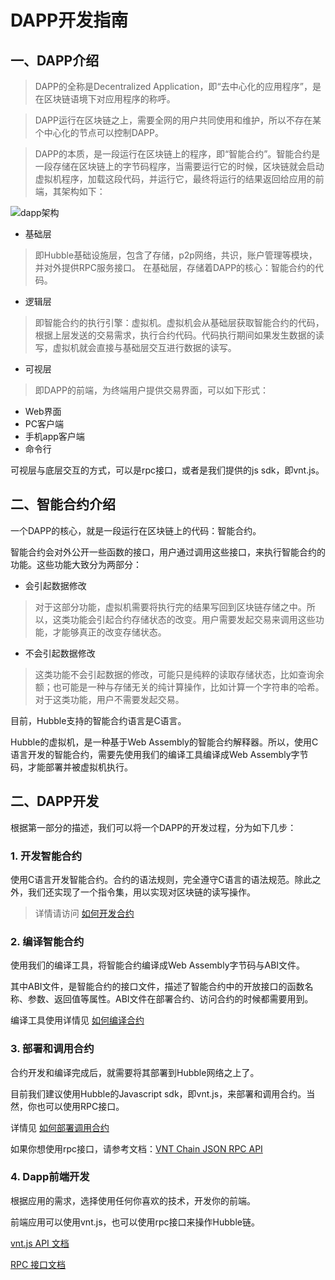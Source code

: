 # DAPP开发指南

## 一、DAPP介绍

> DAPP的全称是Decentralized Application，即“去中心化的应用程序”，是在区块链语境下对应用程序的称呼。

> DAPP运行在区块链之上，需要全网的用户共同使用和维护，所以不存在某个中心化的节点可以控制DAPP。

> DAPP的本质，是一段运行在区块链上的程序，即“智能合约”。智能合约是一段存储在区块链上的字节码程序，当需要运行它的时候，区块链就会启动虚拟机程序，加载这段代码，并运行它，最终将运行的结果返回给应用的前端，其架构如下：

![dapp架构](https://raw.githubusercontent.com/vntchain/statics/master/dapp/arch.png)

* 基础层
> 即Hubble基础设施层，包含了存储，p2p网络，共识，账户管理等模块，并对外提供RPC服务接口。
在基础层，存储着DAPP的核心：智能合约的代码。

* 逻辑层
> 即智能合约的执行引擎：虚拟机。虚拟机会从基础层获取智能合约的代码，根据上层发送的交易需求，执行合约代码。代码执行期间如果发生数据的读写，虚拟机就会直接与基础层交互进行数据的读写。

* 可视层
> 即DAPP的前端，为终端用户提供交易界面，可以如下形式：
  - Web界面
  - PC客户端
  - 手机app客户端
  - 命令行

可视层与底层交互的方式，可以是rpc接口，或者是我们提供的js sdk，即vnt.js。

## 二、智能合约介绍

一个DAPP的核心，就是一段运行在区块链上的代码：智能合约。

智能合约会对外公开一些函数的接口，用户通过调用这些接口，来执行智能合约的功能。这些功能大致分为两部分：
* 会引起数据修改
> 对于这部分功能，虚拟机需要将执行完的结果写回到区块链存储之中。所以，这类功能会引起合约存储状态的改变。用户需要发起交易来调用这些功能，才能够真正的改变存储状态。

* 不会引起数据修改
> 这类功能不会引起数据的修改，可能只是纯粹的读取存储状态，比如查询余额；也可能是一种与存储无关的纯计算操作，比如计算一个字符串的哈希。对于这类功能，用户不需要发起交易。

目前，Hubble支持的智能合约语言是C语言。

Hubble的虚拟机，是一种基于Web Assembly的智能合约解释器。所以，使用C语言开发的智能合约，需要先使用我们的编译工具编译成Web Assembly字节码，才能部署并被虚拟机执行。


## 二、DAPP开发

根据第一部分的描述，我们可以将一个DAPP的开发过程，分为如下几步：

### 1. 开发智能合约

使用C语言开发智能合约。合约的语法规则，完全遵守C语言的语法规范。除此之外，我们还实现了一个指令集，用以实现对区块链的读写操作。

> 详情请访问 [如何开发合约](/developer/dapp/develop)

### 2. 编译智能合约

使用我们的编译工具，将智能合约编译成Web Assembly字节码与ABI文件。

其中ABI文件，是智能合约的接口文件，描述了智能合约中的开放接口的函数名称、参数、返回值等属性。ABI文件在部署合约、访问合约的时候都需要用到。

编译工具使用详情见 [如何编译合约](/developer/dapp/compile)

### 3. 部署和调用合约

合约开发和编译完成后，就需要将其部署到Hubble网络之上了。

目前我们建议使用Hubble的Javascript sdk，即vnt.js，来部署和调用合约。当然，你也可以使用RPC接口。

详情见 [如何部署调用合约](/developer/dapp/invoke)

如果你想使用rpc接口，请参考文档：[VNT Chain JSON RPC API](https://github.com/vntchain/vnt-documentation/blob/master/api/vnt-json-rpc-api.md)

### 4. Dapp前端开发

根据应用的需求，选择使用任何你喜欢的技术，开发你的前端。

前端应用可以使用vnt.js，也可以使用rpc接口来操作Hubble链。

[vnt.js API 文档](https://github.com/vntchain/vnt.js/blob/master/doc/api-reference.md)

[RPC 接口文档](https://github.com/vntchain/vnt-documentation/blob/master/api/vnt-json-rpc-api.md)

